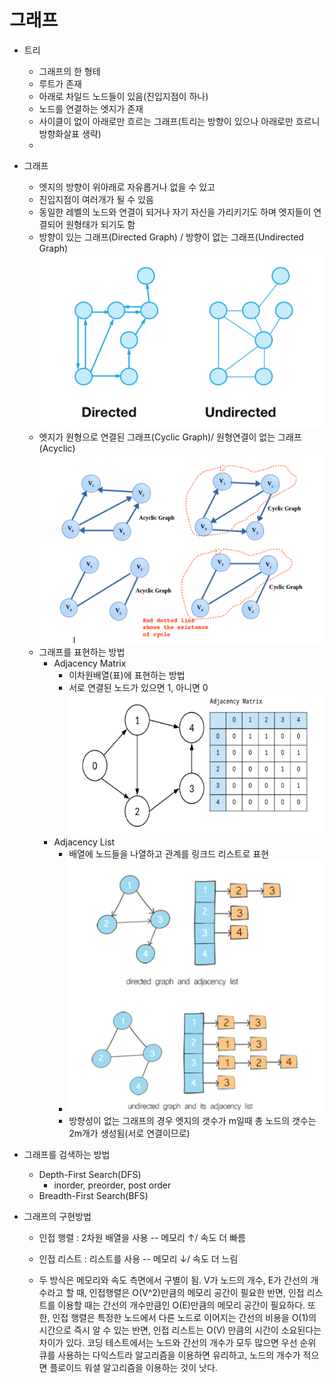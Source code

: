 # 그래프

- 트리
    - 그래프의 한 형테
    - 루트가 존재
    - 아래로 차일드 노드들이 있음(진입지점이 하나)
    - 노드를 연결하는 엣지가 존재
    - 사이클이 없이 아래로만 흐르는 그래프(트리는 방향이 있으나 아래로만 흐르니 방향화살표 생략)
    -

- 그래프
    - 엣지의 방향이 위아래로 자유롭거나 없을 수 있고
    - 진입지점이 여러개가 될 수 있음
    - 동일한 레벨의 노드와 연결이 되거나 자기 자신을 가리키기도 하며 엣지들이 연결되어 원형태가 되기도 함
    - 방향이 있는 그래프(Directed Graph) / 방향이 없는 그래프(Undirected Graph)
      ![img.png](이미지/img.png)
    - 엣지가 원형으로 연결된 그래프(Cyclic Graph)/ 원형연결이 없는 그래프(Acyclic)
      ![img_1.png](이미지/img_1.png)
    - 그래프를 표현하는 방법
        - Adjacency Matrix
            - 이차원배열(표)에 표현하는 방법
            - 서로 연결된 노드가 있으면 1, 아니면 0
              ![img_2.png](이미지/img_2.png)
        - Adjacency List
            - 배열에 노드들을 나열하고 관계를 링크드 리스트로 표현
            - ![img_3.png](이미지/img_3.png)
            - 방향성이 없는 그래프의 경우 엣지의 갯수가 m일때 총 노드의 갯수는 2m개가 생성됨(서로 연결이므로)


- 그래프를 검색하는 방법
    - Depth-First Search(DFS)
        - inorder, preorder, post order
    - Breadth-First Search(BFS)

- 그래프의 구현방법
    - 인접 행렬 : 2차원 배열을 사용 -- 메모리 ↑/ 속도 더 빠름
    - 인접 리스트 : 리스트를 사용 -- 메모리 ↓/ 속도 더 느림

    - 두 방식은 메모리와 속도 측면에서 구별이 됨. V가 노드의 개수, E가 간선의 개수라고 할 때, 인접행렬은 O(V^2)만큼의 메모리 공간이 필요한 반면, 인접 리스트를 이용할 때는 간선의 개수만큼인 O(E)만큼의 메모리 공간이 필요하다. 또한, 인접 행렬은 특정한 노드에서 다른 노드로 이어지는 간선의 비용을 O(1)의 시간으로 즉시 알 수 있는 반면, 인접 리스트는 O(V) 만큼의 시간이 소요된다는 차이가 있다. 코딩 테스트에서는 노드와 간선의 개수가 모두 많으면 우선 순위 큐를 사용하는 다익스트라 알고리즘을 이용하면 유리하고, 노드의 개수가 적으면 플로이드 워셜 알고리즘을 이용하는 것이 낫다.




